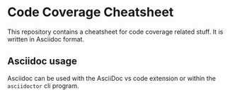 # Code Coverage Cheatsheet

This repository contains a cheatsheet for code coverage related stuff.
It is written in Asciidoc format.

## Asciidoc usage
Asciidoc can be used with the AsciiDoc vs code extension or within the
`asciidoctor` cli program.
